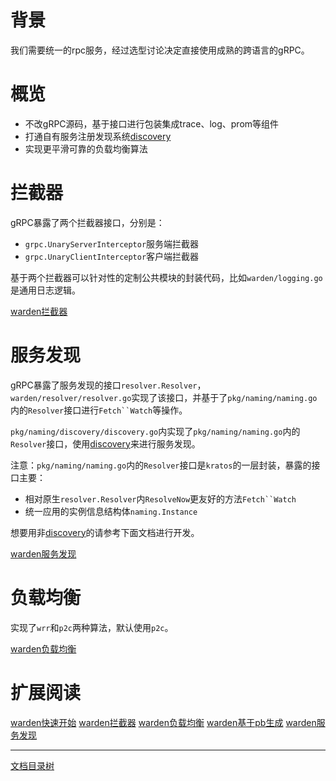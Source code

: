 # 背景

我们需要统一的rpc服务，经过选型讨论决定直接使用成熟的跨语言的gRPC。

# 概览

* 不改gRPC源码，基于接口进行包装集成trace、log、prom等组件
* 打通自有服务注册发现系统[discovery](https://github.com/ryanli-me/discovery)
* 实现更平滑可靠的负载均衡算法
  
# 拦截器

gRPC暴露了两个拦截器接口，分别是：

* `grpc.UnaryServerInterceptor`服务端拦截器
* `grpc.UnaryClientInterceptor`客户端拦截器
  
基于两个拦截器可以针对性的定制公共模块的封装代码，比如`warden/logging.go`是通用日志逻辑。

[warden拦截器](warden-mid.md)

# 服务发现

gRPC暴露了服务发现的接口`resolver.Resolver`，`warden/resolver/resolver.go`实现了该接口，并基于了`pkg/naming/naming.go`内的`Resolver`接口进行`Fetch``Watch`等操作。

`pkg/naming/discovery/discovery.go`内实现了`pkg/naming/naming.go`内的`Resolver`接口，使用[discovery](https://github.com/ryanli-me/discovery)来进行服务发现。

注意：`pkg/naming/naming.go`内的`Resolver`接口是`kratos`的一层封装，暴露的接口主要：

* 相对原生`resolver.Resolver`内`ResolveNow`更友好的方法`Fetch``Watch`
* 统一应用的实例信息结构体`naming.Instance`

想要用非[discovery](https://github.com/ryanli-me/discovery)的请参考下面文档进行开发。

[warden服务发现](warden-resolver.md)

# 负载均衡

实现了`wrr`和`p2c`两种算法，默认使用`p2c`。

[warden负载均衡](warden-balancer.md)

# 扩展阅读

[warden快速开始](warden-quickstart.md) [warden拦截器](warden-mid.md) [warden负载均衡](warden-balancer.md) [warden基于pb生成](warden-pb.md) [warden服务发现](warden-resolver.md)

-------------

[文档目录树](summary.md)
